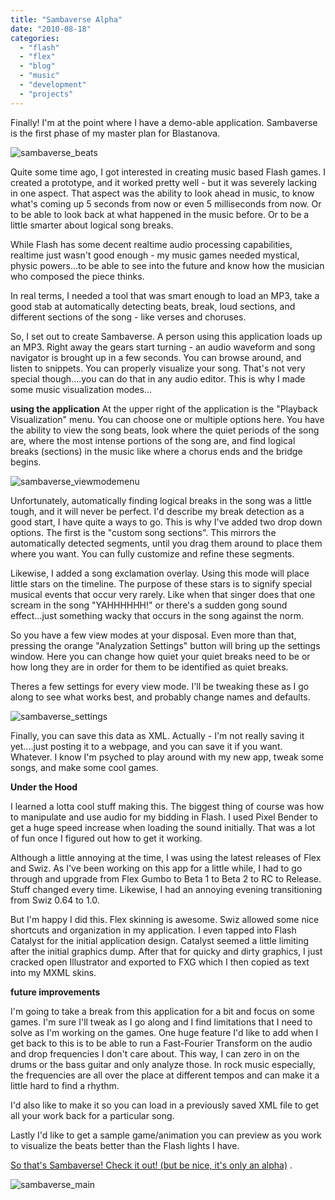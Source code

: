 ```yaml
---
title: "Sambaverse Alpha"
date: "2010-08-18"
categories:
  - "flash"
  - "flex"
  - "blog"
  - "music"
  - "development"
  - "projects"
---
```


Finally! I'm at the point where I have a demo-able application. Sambaverse is the first phase of my master plan for Blastanova.

![sambaverse_beats](https://d2ypg8o05lff0b.cloudfront.net/wp-content/uploads/2010/08/sambaverse_beats.jpg)

Quite some time ago, I got interested in creating music based Flash games. I created a prototype, and it worked pretty well - but it was severely lacking in one aspect. That aspect was the ability to look ahead in music, to know what's coming up 5 seconds from now or even 5 milliseconds from now. Or to be able to look back at what happened in the music before. Or to be a little smarter about logical song breaks.

While Flash has some decent realtime audio processing capabilities, realtime just wasn't good enough - my music games needed mystical, physic powers...to be able to see into the future and know how the musician who composed the piece thinks.

In real terms, I needed a tool that was smart enough to load an MP3, take a good stab at automatically detecting beats, break, loud sections, and different sections of the song - like verses and choruses.

So, I set out to create Sambaverse. A person using this application loads up an MP3. Right away the gears start turning - an audio waveform and song navigator is brought up in a few seconds. You can browse around, and listen to snippets. You can properly visualize your song. That's not very special though....you can do that in any audio editor. This is why I made some music visualization modes...

**using the application** At the upper right of the application is the "Playback Visualization" menu. You can choose one or multiple options here. You have the ability to view the song beats, look where the quiet periods of the song are, where the most intense portions of the song are, and find logical breaks (sections) in the music like where a chorus ends and the bridge begins.

![sambaverse_viewmodemenu](https://d2ypg8o05lff0b.cloudfront.net/wp-content/uploads/2010/08/sambaverse_viewmodemenu.jpg)

Unfortunately, automatically finding logical breaks in the song was a little tough, and it will never be perfect. I'd describe my break detection as a good start, I have quite a ways to go. This is why I've added two drop down options. The first is the "custom song sections". This mirrors the automatically detected segments, until you drag them around to place them where you want. You can fully customize and refine these segments.

Likewise, I added a song exclamation overlay. Using this mode will place little stars on the timeline. The purpose of these stars is to signify special musical events that occur very rarely. Like when that singer does that one scream in the song "YAHHHHHH!" or there's a sudden gong sound effect...just something wacky that occurs in the song against the norm.

So you have a few view modes at your disposal. Even more than that, pressing the orange "Analyzation Settings" button will bring up the settings window. Here you can change how quiet your quiet breaks need to be or how long they are in order for them to be identified as quiet breaks.

Theres a few settings for every view mode. I'll be tweaking these as I go along to see what works best, and probably change names and defaults.

![sambaverse_settings](https://d2ypg8o05lff0b.cloudfront.net/wp-content/uploads/2010/08/sambaverse_settings.jpg)

Finally, you can save this data as XML. Actually - I'm not really saving it yet....just posting it to a webpage, and you can save it if you want. Whatever. I know I'm psyched to play around with my new app, tweak some songs, and make some cool games.

**Under the Hood**

I learned a lotta cool stuff making this. The biggest thing of course was how to manipulate and use audio for my bidding in Flash. I used Pixel Bender to get a huge speed increase when loading the sound initially. That was a lot of fun once I figured out how to get it working.

Although a little annoying at the time, I was using the latest releases of Flex and Swiz. As I've been working on this app for a little while, I had to go through and upgrade from Flex Gumbo to Beta 1 to Beta 2 to RC to Release. Stuff changed every time. Likewise, I had an annoying evening transitioning from Swiz 0.64 to 1.0.

But I'm happy I did this. Flex skinning is awesome. Swiz allowed some nice shortcuts and organization in my application. I even tapped into Flash Catalyst for the initial application design. Catalyst seemed a little limiting after the initial graphics dump. After that for quicky and dirty graphics, I just cracked open Illustrator and exported to FXG which I then copied as text into my MXML skins.

**future improvements**

I'm going to take a break from this application for a bit and focus on some games. I'm sure I'll tweak as I go along and I find limitations that I need to solve as I'm working on the games. One huge feature I'd like to add when I get back to this is to be able to run a Fast-Fourier Transform on the audio and drop frequencies I don't care about. This way, I can zero in on the drums or the bass guitar and only analyze those. In rock music especially, the frequencies are all over the place at different tempos and can make it a little hard to find a rhythm.

I'd also like to make it so you can load in a previously saved XML file to get all your work back for a particular song.

Lastly I'd like to get a sample game/animation you can preview as you work to visualize the beats better than the Flash lights I have.

[So that's Sambaverse! Check it out! (but be nice, it's only an alpha)](http://blastanova.com/bsides/sambaverse/Main.html) .

![sambaverse_main](https://d2ypg8o05lff0b.cloudfront.net/wp-content/uploads/2010/08/sambaverse_main.jpg)

